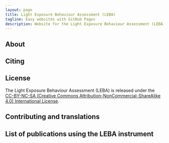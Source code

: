 ```yaml
---
layout: page
title: Light Exposure Behaviour Assessment (LEBA) 
tagline: Easy websites with GitHub Pages
description: Website for the Light Exposure Behaviour Assessment (LEBA) instrument
---
```


## About

## Citing

## License

The Light Exposure Behaviour Assessment (LEBA) is released under the [CC-BY-NC-SA (Creative Commons Attribution-NonCommercial-ShareAlike 4.0) International License](https://creativecommons.org/licenses/by-nc-sa/4.0/).

## Contributing and translations

## List of publications using the LEBA instrument
